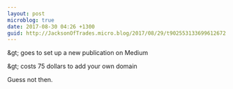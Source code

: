 ```yaml
---
layout: post
microblog: true
date: 2017-08-30 04:26 +1300
guid: http://JacksonOfTrades.micro.blog/2017/08/29/t902553133699612672.html
---
```

&amp;gt; goes to set up a new publication on Medium

&amp;gt; costs 75 dollars to add your own domain

Guess not then.
